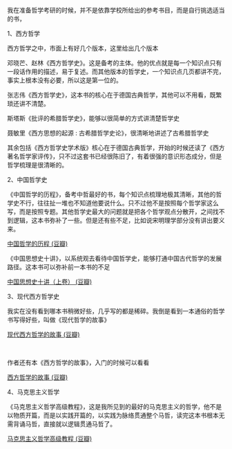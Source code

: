 <p data-pid="KmwZXI_f">我在准备哲学考研的时候，并不是依靠学校所给出的参考书目，而是自行挑选适当的书，</p><p data-pid="SpkKZoVk">1、西方哲学</p><p data-pid="8Iav9h2X">西方哲学之中，市面上有好几个版本，这里给出几个版本</p><p data-pid="pIWVjFOC">邓晓芒、赵林《西方哲学史》。这是备考的主体。他的优点就是每一个知识点只有一段话作用的描述，易于复述。而其他版本的哲学史，一个知识点几页都讲不完，事实上根本没有必要，所以这是第一位的。</p><p data-pid="XysuZNfO">张志伟《西方哲学史》，这本书的核心在于德国古典哲学，其他可以不用看，既繁琐还讲不清楚。</p><p data-pid="aLa6lqwA">斯塔斯《批评的希腊哲学史》，能够以很简单的方式讲清楚哲学史</p><p data-pid="BqZYJc9n">聂敏里《西方思想的起源 : 古希腊哲学史论》，很清晰地讲述了古希腊哲学史</p><p data-pid="AQ_ZcOEf">其余包括《西方哲学史学术版》核心在于德国古典哲学，开始的时候还读了《西方著名哲学家评传》，只不过这套书已经很陈旧了，有着很强的意识形态成分，但是哲学梳理是很清晰的。</p><p data-pid="WMngN_xt">2、中国哲学史</p><p data-pid="iGRHyf4i">《中国哲学的历程》，备考中哲最好的书，每个知识点梳理地极其清晰，其他的哲学史不行，往往扯一堆也不知道他要说什么。只不过他不是按照每个哲学家这么写，而是按照专题。其他哲学史最大的问题就是把各个哲学观点分散开，之间找不到逻辑，这本书弥补了一些。但是还有些不足，比如说宋明理学部分没有讲出要义来。</p><a href="https://link.zhihu.com/?target=https%3A//book.douban.com/subject/5326851/" data-draft-node="block" data-draft-type="link-card" data-image="https://pic2.zhimg.com/v2-4055e4a2764dad84a911a2ec1f2cbf85_120x160.jpg" data-image-width="270" data-image-height="377" class=" wrap external" target="_blank" rel="nofollow noreferrer">中国哲学的历程 (豆瓣)</a><p data-pid="ylqGse3H">《中国思想史十讲》，以系统观去看待中国哲学史，能够打通中国古代哲学的发展路径。这本书可以弥补前一本书的不足</p><a href="https://link.zhihu.com/?target=https%3A//book.douban.com/subject/26591902/" data-draft-node="block" data-draft-type="link-card" data-image="https://pic3.zhimg.com/v2-3a91b52a01a31564142eea74f03ff042_120x160.jpg" data-image-width="218" data-image-height="320" class=" wrap external" target="_blank" rel="nofollow noreferrer">中国思想史十讲（上卷） (豆瓣)</a><p data-pid="B5vZi2uy">3、现代西方哲学史</p><p data-pid="tppKfxdA">我实在没有看到哪本书稍微好些，几乎写的都是稀碎。我倒是看到一本通俗的哲学书写得好些，叫做《现代哲学的故事》</p><a href="https://link.zhihu.com/?target=https%3A//book.douban.com/subject/1447104/" data-draft-node="block" data-draft-type="link-card" data-image="https://pic1.zhimg.com/v2-821d908961bdf4f22f5b08e0608d6a98_120x160.jpg" data-image-width="270" data-image-height="406" class=" wrap external" target="_blank" rel="nofollow noreferrer">现代西方哲学的故事 (豆瓣)</a><p class="ztext-empty-paragraph"><br/></p><p data-pid="OqRPlb7p">作者还有本《西方哲学的故事》，入门的时候可以看看</p><a href="https://link.zhihu.com/?target=https%3A//book.douban.com/subject/1419049/" data-draft-node="block" data-draft-type="link-card" data-image="https://pic4.zhimg.com/v2-3bea15141510680beda8d89cb6cfbb87_120x160.jpg" data-image-width="270" data-image-height="390" class=" wrap external" target="_blank" rel="nofollow noreferrer">西方哲学的故事 (豆瓣)</a><p data-pid="DujJdp1f">4、马克思主义哲学</p><p data-pid="HCzxTmQr">《马克思主义哲学高级教程》，这是我所见到的最好的马克思主义的哲学，他不是以物质开篇，而是以实践开篇的，以实践为脉络贯通整个马哲，读完这本书根本无需背诵马哲，直接就以逻辑贯通马哲了。</p><a href="https://link.zhihu.com/?target=https%3A//book.douban.com/subject/20392312/" data-draft-node="block" data-draft-type="link-card" data-image="https://pic4.zhimg.com/v2-32717646d8a29cfafefce548ba8ca2df_120x160.jpg" data-image-width="270" data-image-height="407" class=" wrap external" target="_blank" rel="nofollow noreferrer">马克思主义哲学高级教程 (豆瓣)</a><p></p>